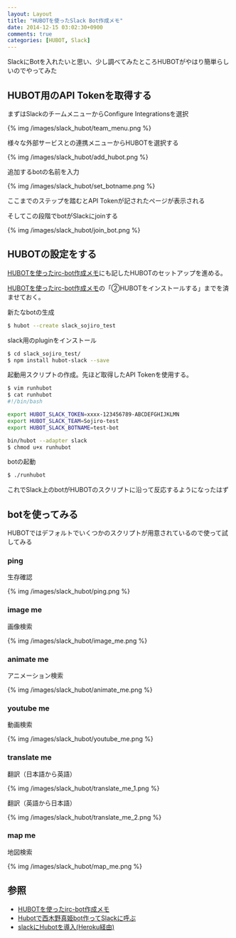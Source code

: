 ```yaml
---
layout: Layout
title: "HUBOTを使ったSlack Bot作成メモ"
date: 2014-12-15 03:02:30+0900
comments: true
categories: [HUBOT, Slack]
---
```

SlackにBotを入れたいと思い、少し調べてみたところHUBOTがやはり簡単らしいのでやってみた

## HUBOT用のAPI Tokenを取得する
まずはSlackのチームメニューからConfigure Integrationsを選択

{% img /images/slack_hubot/team_menu.png %}

様々な外部サービスとの連携メニューからHUBOTを選択する

{% img /images/slack_hubot/add_hubot.png %}

追加するbotの名前を入力

{% img /images/slack_hubot/set_botname.png %}

ここまでのステップを踏むとAPI Tokenが記されたページが表示される

そしてこの段階でbotがSlackにjoinする

{% img /images/slack_hubot/join_bot.png %}

<!-- more -->

## HUBOTの設定をする
[HUBOTを使ったirc-bot作成メモ](http://sojiro14.github.io/blog/2014/04/19/irc-bot-by-hubot/)にも記したHUBOTのセットアップを進める。

[HUBOTを使ったirc-bot作成メモ](http://sojiro14.github.io/blog/2014/04/19/irc-bot-by-hubot/)の「②HUBOTをインストールする」までを済ませておく。

新たなbotの生成
``` bash
$ hubot --create slack_sojiro_test
```
slack用のpluginをインストール
``` bash
$ cd slack_sojiro_test/
$ npm install hubot-slack --save
```
起動用スクリプトの作成。先ほど取得したAPI Tokenを使用する。
``` bash
$ vim runhubot
$ cat runhubot 
#!/bin/bash

export HUBOT_SLACK_TOKEN=xxxx-123456789-ABCDEFGHIJKLMN
export HUBOT_SLACK_TEAM=Sojiro-test
export HUBOT_SLACK_BOTNAME=test-bot

bin/hubot --adapter slack
$ chmod u+x runhubot
```
botの起動
``` bash
$ ./runhubot
```
これでSlack上のbotがHUBOTのスクリプトに沿って反応するようになったはず

## botを使ってみる
HUBOTではデフォルトでいくつかのスクリプトが用意されているので使って試してみる
### ping
生存確認

{% img /images/slack_hubot/ping.png %}
### image me
画像検索

{% img /images/slack_hubot/image_me.png %}
### animate me
アニメーション検索

{% img /images/slack_hubot/animate_me.png %}
### youtube me
動画検索

{% img /images/slack_hubot/youtube_me.png %}
### translate me
翻訳（日本語から英語）

{% img /images/slack_hubot/translate_me_1.png %}

翻訳（英語から日本語）

{% img /images/slack_hubot/translate_me_2.png %}
### map me
地図検索

{% img /images/slack_hubot/map_me.png %}

## 参照
* [HUBOTを使ったirc-bot作成メモ](http://sojiro14.github.io/blog/2014/04/19/irc-bot-by-hubot/)
* [Hubotで西木野真姫bot作ってSlackに呼ぶ](http://memo.sanographix.net/post/88371442780)
* [slackにHubotを導入(Heroku経由)](http://qiita.com/Katsumata_RYO/items/dc4543aa5827d4c3211c)
